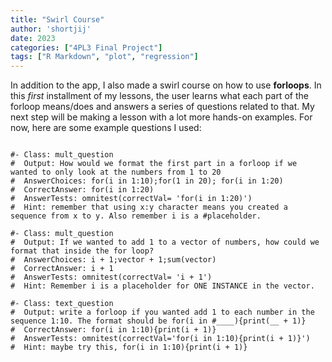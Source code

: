 ```yaml
---
title: "Swirl Course"
author: 'shortjij'
date: 2023
categories: ["4PL3 Final Project"]
tags: ["R Markdown", "plot", "regression"]
---
```


In addition to the app, I also made a swirl course on how to use **forloops**. In this *first* installment of my lessons, the user learns what each part of the forloop means/does and answers a series of questions related to that. 
My next step will be making a lesson with a lot more hands-on examples. For now, here are some example questions I used:

```{r}

#- Class: mult_question
#  Output: How would we format the first part in a forloop if we wanted to only look at the numbers from 1 to 20
#  AnswerChoices: for(i in 1:10);for(1 in 20); for(i in 1:20)
#  CorrectAnswer: for(i in 1:20)
#  AnswerTests: omnitest(correctVal= 'for(i in 1:20)')
#  Hint: remember that using x:y character means you created a sequence from x to y. Also remember i is a #placeholder. 

#- Class: mult_question
#  Output: If we wanted to add 1 to a vector of numbers, how could we format that inside the for loop?
#  AnswerChoices: i + 1;vector + 1;sum(vector)
#  CorrectAnswer: i + 1
#  AnswerTests: omnitest(correctVal= 'i + 1')
#  Hint: Remember i is a placeholder for ONE INSTANCE in the vector.

#- Class: text_question
#  Output: write a forloop if you wanted add 1 to each number in the sequence 1:10. The format should be for(i in #____){print(__ + 1)}
#  CorrectAnswer: for(i in 1:10){print(i + 1)}
#  AnswerTests: omnitest(correctVal='for(i in 1:10){print(i + 1)}')
#  Hint: maybe try this, for(i in 1:10){print(i + 1)}

```

